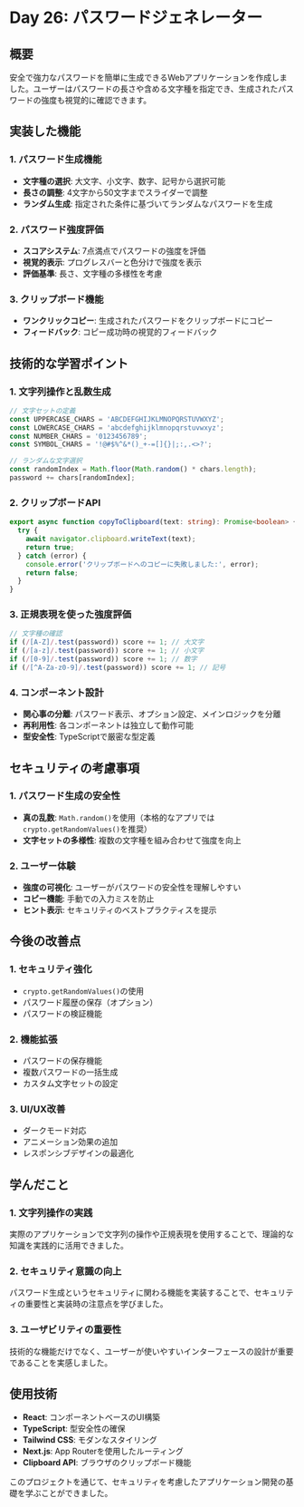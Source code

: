 # Day 26: パスワードジェネレーター

## 概要
安全で強力なパスワードを簡単に生成できるWebアプリケーションを作成しました。ユーザーはパスワードの長さや含める文字種を指定でき、生成されたパスワードの強度も視覚的に確認できます。

## 実装した機能

### 1. パスワード生成機能
- **文字種の選択**: 大文字、小文字、数字、記号から選択可能
- **長さの調整**: 4文字から50文字までスライダーで調整
- **ランダム生成**: 指定された条件に基づいてランダムなパスワードを生成

### 2. パスワード強度評価
- **スコアシステム**: 7点満点でパスワードの強度を評価
- **視覚的表示**: プログレスバーと色分けで強度を表示
- **評価基準**: 長さ、文字種の多様性を考慮

### 3. クリップボード機能
- **ワンクリックコピー**: 生成されたパスワードをクリップボードにコピー
- **フィードバック**: コピー成功時の視覚的フィードバック

## 技術的な学習ポイント

### 1. 文字列操作と乱数生成
```typescript
// 文字セットの定義
const UPPERCASE_CHARS = 'ABCDEFGHIJKLMNOPQRSTUVWXYZ';
const LOWERCASE_CHARS = 'abcdefghijklmnopqrstuvwxyz';
const NUMBER_CHARS = '0123456789';
const SYMBOL_CHARS = '!@#$%^&*()_+-=[]{}|;:,.<>?';

// ランダムな文字選択
const randomIndex = Math.floor(Math.random() * chars.length);
password += chars[randomIndex];
```

### 2. クリップボードAPI
```typescript
export async function copyToClipboard(text: string): Promise<boolean> {
  try {
    await navigator.clipboard.writeText(text);
    return true;
  } catch (error) {
    console.error('クリップボードへのコピーに失敗しました:', error);
    return false;
  }
}
```

### 3. 正規表現を使った強度評価
```typescript
// 文字種の確認
if (/[A-Z]/.test(password)) score += 1; // 大文字
if (/[a-z]/.test(password)) score += 1; // 小文字
if (/[0-9]/.test(password)) score += 1; // 数字
if (/[^A-Za-z0-9]/.test(password)) score += 1; // 記号
```

### 4. コンポーネント設計
- **関心事の分離**: パスワード表示、オプション設定、メインロジックを分離
- **再利用性**: 各コンポーネントは独立して動作可能
- **型安全性**: TypeScriptで厳密な型定義

## セキュリティの考慮事項

### 1. パスワード生成の安全性
- **真の乱数**: `Math.random()`を使用（本格的なアプリでは`crypto.getRandomValues()`を推奨）
- **文字セットの多様性**: 複数の文字種を組み合わせて強度を向上

### 2. ユーザー体験
- **強度の可視化**: ユーザーがパスワードの安全性を理解しやすい
- **コピー機能**: 手動での入力ミスを防止
- **ヒント表示**: セキュリティのベストプラクティスを提示

## 今後の改善点

### 1. セキュリティ強化
- `crypto.getRandomValues()`の使用
- パスワード履歴の保存（オプション）
- パスワードの検証機能

### 2. 機能拡張
- パスワードの保存機能
- 複数パスワードの一括生成
- カスタム文字セットの設定

### 3. UI/UX改善
- ダークモード対応
- アニメーション効果の追加
- レスポンシブデザインの最適化

## 学んだこと

### 1. 文字列操作の実践
実際のアプリケーションで文字列の操作や正規表現を使用することで、理論的な知識を実践的に活用できました。

### 2. セキュリティ意識の向上
パスワード生成というセキュリティに関わる機能を実装することで、セキュリティの重要性と実装時の注意点を学びました。

### 3. ユーザビリティの重要性
技術的な機能だけでなく、ユーザーが使いやすいインターフェースの設計が重要であることを実感しました。

## 使用技術
- **React**: コンポーネントベースのUI構築
- **TypeScript**: 型安全性の確保
- **Tailwind CSS**: モダンなスタイリング
- **Next.js**: App Routerを使用したルーティング
- **Clipboard API**: ブラウザのクリップボード機能

このプロジェクトを通じて、セキュリティを考慮したアプリケーション開発の基礎を学ぶことができました。 